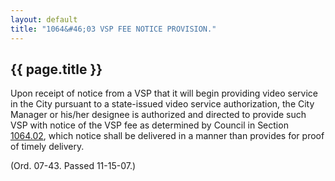 ```yaml
---
layout: default 
title: "1064&#46;03 VSP FEE NOTICE PROVISION."
---
```


{{ page.title }}
----------------

Upon receipt of notice from a VSP that it will begin providing video
service in the City pursuant to a state-issued video service
authorization, the City Manager or his/her designee is authorized and
directed to provide such VSP with notice of the VSP fee as determined by
Council in Section [1064.02](462c9c50.html), which notice shall be
delivered in a manner than provides for proof of timely delivery.

(Ord. 07-43. Passed 11-15-07.)
